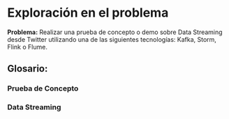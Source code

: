 # Exploración en el problema

**Problema:**
	Realizar una prueba de concepto o demo sobre Data Streaming desde Twitter utilizando una de las siguientes tecnologías: Kafka, Storm, Flink o Flume.

## Glosario:

### Prueba de Concepto

### Data Streaming

### 
<!--stackedit_data:
eyJoaXN0b3J5IjpbNTMwODM3NzgwLC0yMDg4NzQ2NjEyXX0=
-->